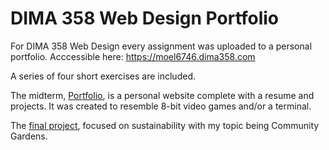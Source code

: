 # DIMA 358 Web Design Portfolio

For DIMA 358 Web Design every assignment was uploaded to a personal portfolio. Acccessible here: https://moel6746.dima358.com

A series of four short exercises are included.

The midterm, [Portfolio](https://moel6746.dima358.com/portfolio), is a personal website complete with a resume and projects. It was created to resemble 8-bit video games and/or a terminal. 

The [final project](https://moel6746.dima358.com/final), focused on sustainability with my topic being Community Gardens. 
